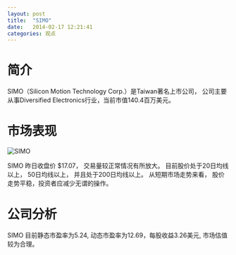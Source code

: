 ```yaml
---
layout: post
title:  "SIMO"
date:   2014-02-17 12:21:41
categories: 观点
---
```


# 简介
SIMO（Silicon Motion Technology Corp.）是Taiwan著名上市公司，
公司主要从事Diversified Electronics行业，当前市值140.4百万美元。

# 市场表现

![SIMO](http://finviz.com/chart.ashx?t=SIMO&ty=c&ta=1&p=d&s=l)

SIMO 昨日收盘价 $17.07，
交易量较正常情况有所放大。
目前股价处于20日均线以上，
50日均线以上，
并且处于200日均线以上。
从短期市场走势来看，
股价走势平稳，投资者应减少无谓的操作。

# 公司分析
SIMO 目前静态市盈率为5.24, 动态市盈率为12.69，每股收益3.26美元,
市场估值较为合理。
